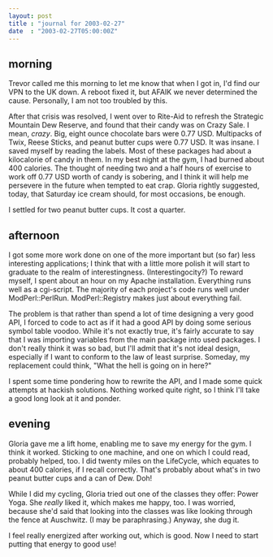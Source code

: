 ```yaml
---
layout: post
title : "journal for 2003-02-27"
date  : "2003-02-27T05:00:00Z"
---
```



## morning

Trevor called me this morning to let me know that when I got in, I'd find our VPN to the UK down.  A reboot fixed it, but AFAIK we never determined the cause. Personally, I am not too troubled by this.

After that crisis was resolved, I went over to Rite-Aid to refresh the Strategic Mountain Dew Reserve, and found that their candy was on Crazy Sale. I mean, <em>crazy</em>.  Big, eight ounce chocolate bars were 0.77 USD. Multipacks of Twix, Reese Sticks, and peanut butter cups were 0.77 USD.  It was insane.  I saved myself by reading the labels.  Most of these packages had about a kilocalorie of candy in them.  In my best night at the gym, I had burned about 400 calories.  The thought of needing two and a half hours of exercise to work off 0.77 USD worth of candy is sobering, and I think it will help me persevere in the future when tempted to eat crap.  Gloria rightly suggested, today, that Saturday ice cream should, for most occasions, be enough.

I settled for two peanut butter cups.  It cost a quarter.

## afternoon

I got some more work done on one of the more important but (so far) less  interesting applications;  I think that with a little more polish it will start to graduate to the realm of interestingness.  (Interestingocity?)  To reward myself, I spent about an hour on my Apache installation.  Everything runs well as a cgi-script.  The majority of each project's code runs well under ModPerl::PerlRun.  ModPerl::Registry makes just about everything fail.

The problem is that rather than spend a lot of time designing a very good API, I forced to code to act as if it had a good API by doing some serious symbol table voodoo.  While it's not exactly true, it's fairly accurate to say that I was importing variables from the main package into used packages.  I don't really think it was so bad, but I'll admit that it's not ideal design, especially if I want to conform to the law of least surprise.  Someday, my replacement could think, "What the hell is going on in here?"

I spent some time pondering how to rewrite the API, and I made some quick attempts at hackish solutions.  Nothing worked quite right, so I think I'll take a good long look at it and ponder.

## evening

Gloria gave me a lift home, enabling me to save my energy for the gym.  I think it worked.  Sticking to one machine, and one on which I could read, probably helped, too.  I did twenty miles on the LifeCycle, which equates to about 400 calories, if I recall correctly.  That's probably about what's in two peanut butter cups and a can of Dew.  Doh!

While I did my cycling, Gloria tried out one of the classes they offer: Power Yoga.  She <em>really</em> liked it, which makes me happy, too.  I was worried, because she'd said that looking into the classes was like looking through the fence at Auschwitz.  (I may be paraphrasing.)  Anyway, she dug it.

I feel really energized after working out, which is good.  Now I need to start putting that energy to good use!  

